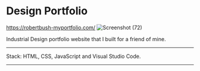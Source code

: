 # Design Portfolio

https://robertbush-myportfolio.com/
![Screenshot (72)](https://user-images.githubusercontent.com/74631095/129604256-73e25916-2f03-4fbc-b25c-2785b0c87810.png)


Industrial Design portfolio website that I built for a friend of mine. 

---

Stack: HTML, CSS, JavaScript and Visual Studio Code. 

---

